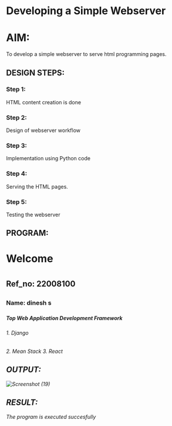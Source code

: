 # Developing a Simple Webserver

# AIM:

To develop a simple webserver to serve html programming pages.

## DESIGN STEPS:

### Step 1:

HTML content creation is done

### Step 2:

Design of webserver workflow

### Step 3:

Implementation using Python code

### Step 4:

Serving the HTML pages.

### Step 5:

Testing the webserver

## PROGRAM:
<!DOCTYPE html>
<html>
<head>
<title>My webserver</title>
</head>
<body>
<h1>Welcome<h1>
<h2>Ref_no: 22008100<h2>
<h3>Name: dinesh s<h3>
<h4>           <h4>
<h5>Top Web Application Development Framework<h5>
<h6>1. Django<h6>
<h7>2. Mean Stack<h7>
<h8>3. React<h8>
</body>
</html>



## OUTPUT:


![Screenshot (19)](https://user-images.githubusercontent.com/119405916/214221775-dadce0ae-dca8-4336-8ef6-22963dc937a9.png)


## RESULT:
The program is executed succesfully
